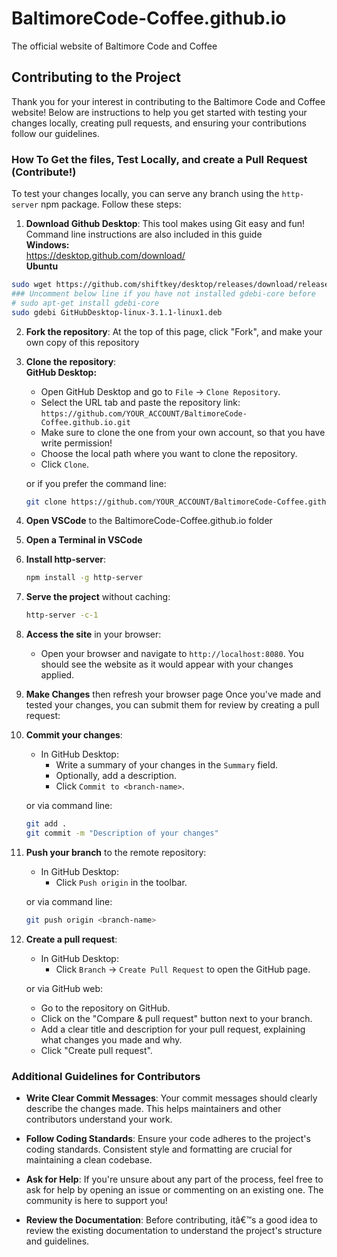 
# BaltimoreCode-Coffee.github.io
The official website of Baltimore Code and Coffee

## Contributing to the Project

Thank you for your interest in contributing to the Baltimore Code and Coffee website! Below are instructions to help you get started with testing your changes locally, creating pull requests, and ensuring your contributions follow our guidelines.

### How To Get the files, Test Locally, and create a Pull Request (Contribute!)

To test your changes locally, you can serve any branch using the `http-server` npm package. Follow these steps:

1. **Download Github Desktop**: This tool makes using Git easy and fun! Command line instructions are also included in this guide    
   **Windows:**  
https://desktop.github.com/download/  
   **Ubuntu**  
```bash
sudo wget https://github.com/shiftkey/desktop/releases/download/release-3.1.1-linux1/GitHubDesktop-linux-3.1.1-linux1.deb
### Uncomment below line if you have not installed gdebi-core before
# sudo apt-get install gdebi-core 
sudo gdebi GitHubDesktop-linux-3.1.1-linux1.deb
```

2. **Fork the repository**:
  At the top of this page, click "Fork", and make your own copy of this repository
2. **Clone the repository**:  
   **GitHub Desktop:** 
   - Open GitHub Desktop and go to `File` -> `Clone Repository`.
   - Select the URL tab and paste the repository link: `https://github.com/YOUR_ACCOUNT/BaltimoreCode-Coffee.github.io.git`
   - Make sure to clone the one from your own account, so that you have write permission!
   - Choose the local path where you want to clone the repository.
   - Click `Clone`.
   
   or if you prefer the command line:
   ```bash
   git clone https://github.com/YOUR_ACCOUNT/BaltimoreCode-Coffee.github.io.git
   ```

3. **Open VSCode** to the BaltimoreCode-Coffee.github.io folder
4. **Open a Terminal in VSCode**
5. **Install http-server**:
   ```bash
   npm install -g http-server
   ```
   
6. **Serve the project** without caching:
     ```bash
     http-server -c-1
     ```
   
7. **Access the site** in your browser:
   - Open your browser and navigate to `http://localhost:8080`. You should see the website as it would appear with your changes applied.

8. **Make Changes** then refresh your browser page
    Once you've made and tested your changes, you can submit them for review by creating a pull request:

9. **Commit your changes**:
   - In GitHub Desktop:
     - Write a summary of your changes in the `Summary` field.
     - Optionally, add a description.
     - Click `Commit to <branch-name>`.
   
   or via command line:
   ```bash
   git add .
   git commit -m "Description of your changes"
   ```
   
8. **Push your branch** to the remote repository:
   - In GitHub Desktop:
     - Click `Push origin` in the toolbar.
   
   or via command line:
   ```bash
   git push origin <branch-name>
   ```
   
9. **Create a pull request**:
   - In GitHub Desktop:
     - Click `Branch` -> `Create Pull Request` to open the GitHub page.
   
   or via GitHub web:
   - Go to the repository on GitHub.
   - Click on the "Compare & pull request" button next to your branch.
   - Add a clear title and description for your pull request, explaining what changes you made and why.
   - Click "Create pull request".

### Additional Guidelines for Contributors

- **Write Clear Commit Messages**: Your commit messages should clearly describe the changes made. This helps maintainers and other contributors understand your work.
  
- **Follow Coding Standards**: Ensure your code adheres to the project's coding standards. Consistent style and formatting are crucial for maintaining a clean codebase.

- **Ask for Help**: If you're unsure about any part of the process, feel free to ask for help by opening an issue or commenting on an existing one. The community is here to support you!

- **Review the Documentation**: Before contributing, itâ€™s a good idea to review the existing documentation to understand the project's structure and guidelines.
